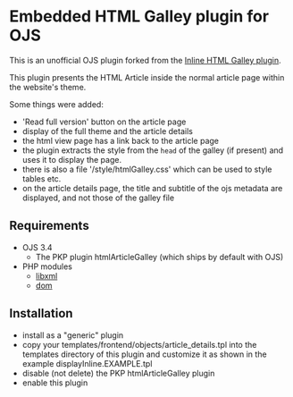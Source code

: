 # Embedded HTML Galley plugin for OJS

This is an unofficial OJS plugin forked from the [Inline HTML Galley plugin](https://github.com/ulsdevteam/inlineHtmlGalley).

This plugin presents the HTML Article inside the normal article page within the website's theme. 

Some things were added:

* 'Read full version' button on the article page
* display of the full theme and the article details
* the html view page has a link back to the article page
* the plugin extracts the style from the `head` of the galley (if present) and uses it to display the page.
* there is also a file '/style/htmlGalley.css' which can be used to style tables etc. 
* on the article details page, the title and subtitle of the ojs metadata are displayed, and not those of the galley file



## Requirements

* OJS 3.4
  * The PKP plugin htmlArticleGalley (which ships by default with OJS)
* PHP modules
  * [libxml](https://www.php.net/manual/en/book.libxml.php)
  * [dom](https://www.php.net/manual/en/book.dom.php)

## Installation

* install as a "generic" plugin
* copy your templates/frontend/objects/article_details.tpl into the templates directory of this plugin and customize it as shown in the example displayInline.EXAMPLE.tpl
* disable (not delete) the PKP htmlArticleGalley plugin
* enable this plugin


